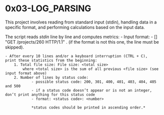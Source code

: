 # 0x03-LOG_PARSING

This project involves reading from standard input (stdin), handling data in a specific format, and performing calculations based on the input data.

The script reads *stdin* line by line and computes metrics:
    - Input format: <IP Address> - [<date>] "GET /projects/260 HTTP/1.1" <status code> <file size>.
        (if the format is not this one, the line must be skipped).

    - After every 10 lines and/or a keyboard interruption (CTRL + C), print these statistics from the beginning:
        1. Total file size: File size: <total size>
            where <total size> is the sum of all previous <file size> (see input format above)
        2. Number of lines by status code:
                - possible status code: 200, 301, 400, 401, 403, 404, 405 and 500
                - if a status code doesn’t appear or is not an integer, don’t print anything for this status code
                - format: <status code>: <number>

                *status codes should be printed in ascending order.*
